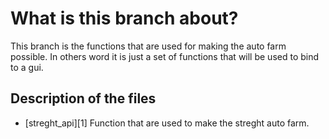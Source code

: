 # **What is this branch about?**
This branch is the functions that are used for making the auto farm possible. In others word it is just a set of functions that will be used to bind to a gui.
## **Description of the files**

* [streght_api][1]
    Function that are used to make the streght auto farm.